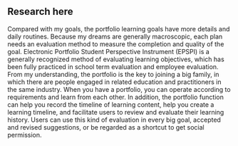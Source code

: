 ## Research here

Compared with my goals, the portfolio learning goals have more details and daily routines. Because my dreams are generally macroscopic, each plan needs an evaluation method to measure the completion and quality of the goal. Electronic Portfolio Student Perspective Instrument (EPSPI) is a generally recognized method of evaluating learning objectives, which has been fully practiced in school term evaluation and employee evaluation. From my understanding, the portfolio is the key to joining a big family, in which there are people engaged in related education and practitioners in the same industry. When you have a portfolio, you can operate according to requirements and learn from each other. In addition, the portfolio function can help you record the timeline of learning content, help you create a learning timeline, and facilitate users to review and evaluate their learning history. Users can use this kind of evaluation in every big goal, accepted and revised suggestions, or be regarded as a shortcut to get social permission.
